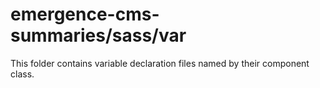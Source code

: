 # emergence-cms-summaries/sass/var

This folder contains variable declaration files named by their component class.

